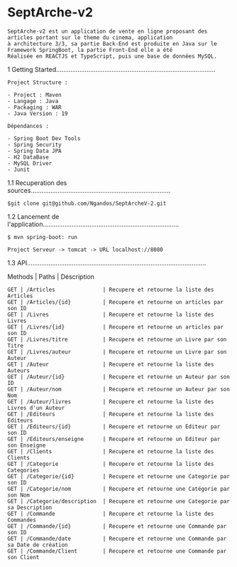 # SeptArche-v2

    SeptArche-v2 est un application de vente en ligne proposant des articles portant sur le theme du cinema, application 
    à architecture 3/3, sa partie Back-End est produite en Java sur le Framework SpringBoot, la partie Front-End elle a été
    Réalisée en REACTJS et TypeScript, puis une base de données MySQL.

1 Getting Started.........................................................................................

    Project Structure :
    
    - Project : Maven
    - Langage : Java
    - Packaging : WAR
    - Java Version : 19

    Dépendances :

    - Spring Boot Dev Tools
    - Spring Security
    - Spring Data JPA
    - H2 DataBase
    - MySQL Driver
    - Junit

1.1 Recuperation des sources.............................................................................. 

    $git clone git@github.com/Ngandos/SeptArcheV-2.git

1.2 Lancement de l'application............................................................................

    $ mvn spring-boot: run

    Project Serveur -> tomcat -> URL localhost://8080

1.3 API....................................................................................................

Methods | Paths            | Déscription

    GET | /Articles               | Recupere et retourne la liste des Articles
    GET | /Articles/{id}          | Recupere et retourne un articles par son ID
    GET | /Livres                 | Recupere et retourne la liste des Livres
    GET | /Livres/{id}            | Recupere et retourne un articles par son ID
    GET | /Livres/titre           | Recupere et retourne un Livre par son Titre
    GET | /Livres/auteur          | Recupere et retourne un Livre par son Auteur
    GET | /Auteur                 | Recupere et retourne la liste des Auteurs
    GET | /Auteur/{id}            | Recupere et retourne un Auteur par son ID
    GET | /Auteur/nom             | Recupere et retourne un Auteur par son Nom
    GET | /Auteur/livres          | Recupere et retourne la liste des Livres d'un Auteur
    GET | /Editeurs               | Recupere et retourne la liste des Editeurs
    GET | /Editeurs/{id}          | Recupere et retourne un Editeur par son ID
    GET | /Editeurs/enseigne      | Recupere et retourne un Editeur par son Enseigne
    GET | /Clients                | Recupere et retourne la liste des Clients
    GET | /Categorie              | Recupere et retourne la liste des Categories
    GET | /Categorie/{id}         | Recupere et retourne une Categorie par son ID
    GET | /Categorie/nom          | Recupere et retourne une Catégorie par son Nom
    GET | /Categorie/description  | Recupere et retourne une Categorie par sa Description
    GET | /Commande               | Recupere et retourne la liste des Commandes
    GET | /Commande/{id}          | Recupere et retourne une Commande par son ID
    GET | /Commande/date          | Recupere et retourne une Commande par sa Date de création
    GET | /Commande/Client        | Recupere et retourne une Commande par son Client
